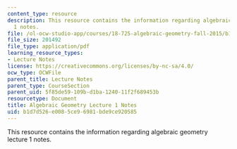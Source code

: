 ```yaml
---
content_type: resource
description: This resource contains the information regarding algebraic geometry lecture
  1 notes.
file: /ol-ocw-studio-app/courses/18-725-algebraic-geometry-fall-2015/b1d7d526e0085ce96981bde9ce920585_MIT18_725F15_lec01.pdf
file_size: 201492
file_type: application/pdf
learning_resource_types:
- Lecture Notes
license: https://creativecommons.org/licenses/by-nc-sa/4.0/
ocw_type: OCWFile
parent_title: Lecture Notes
parent_type: CourseSection
parent_uid: 5f85de59-109b-d1ba-1240-11f2f689453b
resourcetype: Document
title: Algebraic Geometry Lecture 1 Notes
uid: b1d7d526-e008-5ce9-6981-bde9ce920585
---
```

This resource contains the information regarding algebraic geometry lecture 1 notes.